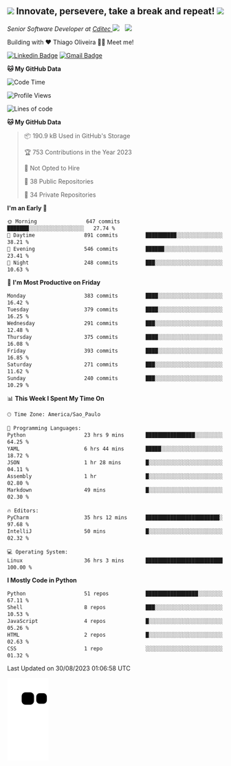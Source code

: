 <h2><img src="https://emojis.slackmojis.com/emojis/images/1531849430/4246/blob-sunglasses.gif?1531849430" width="30"/> Innovate, persevere, take a break and repeat! <img src="https://media.giphy.com/media/12oufCB0MyZ1Go/giphy.gif" width="50"></h2>
<img align='right' src="https://media.giphy.com/media/M9gbBd9nbDrOTu1Mqx/giphy.gif" width="230">
<p><em>Senior Software Developer at <a href="https://www.cditec.com.br/">Cditec
</a><img src="https://media.giphy.com/media/WUlplcMpOCEmTGBtBW/giphy.gif" width="30"> 
</em></p>



Building with ❤️ Thiago Oliveira 👋🏽 Meet me!

[![Linkedin Badge](https://img.shields.io/badge/-Thiago-blue?style=flat-square&logo=Linkedin&logoColor=white&link=https://www.linkedin.com/in/tgmarinho/)](https://www.linkedin.com/in/thiagoceconelo/) 
[![Gmail Badge](https://img.shields.io/badge/-thiceconelo@gmail.com-c14438?style=flat-square&logo=Gmail&logoColor=white&link=mailto:thiceconelo@gmail.com)](mailto:thiceconelo@gmail.com)

</em></p>

<!-- <span style="height ">
![Anurag's GitHub stats](https://github-readme-stats.vercel.app/api?username=arthurspk&show_icons=true&theme=tokyonight)
</span> -->

**🐱 My GitHub Data** 
<!--START_SECTION:waka-->
![Code Time](http://img.shields.io/badge/Code%20Time-538%20hrs%2011%20mins-blue)

![Profile Views](http://img.shields.io/badge/Profile%20Views-0-blue)

![Lines of code](https://img.shields.io/badge/From%20Hello%20World%20I%27ve%20Written-3.7%20million%20lines%20of%20code-blue)

**🐱 My GitHub Data** 

> 📦 190.9 kB Used in GitHub's Storage 
 > 
> 🏆 753 Contributions in the Year 2023
 > 
> 🚫 Not Opted to Hire
 > 
> 📜 38 Public Repositories 
 > 
> 🔑 34 Private Repositories 
 > 
**I'm an Early 🐤** 

```text
🌞 Morning                647 commits         ███████░░░░░░░░░░░░░░░░░░   27.74 % 
🌆 Daytime                891 commits         ██████████░░░░░░░░░░░░░░░   38.21 % 
🌃 Evening                546 commits         ██████░░░░░░░░░░░░░░░░░░░   23.41 % 
🌙 Night                  248 commits         ███░░░░░░░░░░░░░░░░░░░░░░   10.63 % 
```
📅 **I'm Most Productive on Friday** 

```text
Monday                   383 commits         ████░░░░░░░░░░░░░░░░░░░░░   16.42 % 
Tuesday                  379 commits         ████░░░░░░░░░░░░░░░░░░░░░   16.25 % 
Wednesday                291 commits         ███░░░░░░░░░░░░░░░░░░░░░░   12.48 % 
Thursday                 375 commits         ████░░░░░░░░░░░░░░░░░░░░░   16.08 % 
Friday                   393 commits         ████░░░░░░░░░░░░░░░░░░░░░   16.85 % 
Saturday                 271 commits         ███░░░░░░░░░░░░░░░░░░░░░░   11.62 % 
Sunday                   240 commits         ███░░░░░░░░░░░░░░░░░░░░░░   10.29 % 
```


📊 **This Week I Spent My Time On** 

```text
🕑︎ Time Zone: America/Sao_Paulo

💬 Programming Languages: 
Python                   23 hrs 9 mins       ████████████████░░░░░░░░░   64.25 % 
YAML                     6 hrs 44 mins       █████░░░░░░░░░░░░░░░░░░░░   18.72 % 
JSON                     1 hr 28 mins        █░░░░░░░░░░░░░░░░░░░░░░░░   04.11 % 
Assembly                 1 hr                █░░░░░░░░░░░░░░░░░░░░░░░░   02.80 % 
Markdown                 49 mins             █░░░░░░░░░░░░░░░░░░░░░░░░   02.30 % 

🔥 Editors: 
PyCharm                  35 hrs 12 mins      ████████████████████████░   97.68 % 
IntelliJ                 50 mins             █░░░░░░░░░░░░░░░░░░░░░░░░   02.32 % 

💻 Operating System: 
Linux                    36 hrs 3 mins       █████████████████████████   100.00 % 
```

**I Mostly Code in Python** 

```text
Python                   51 repos            █████████████████░░░░░░░░   67.11 % 
Shell                    8 repos             ███░░░░░░░░░░░░░░░░░░░░░░   10.53 % 
JavaScript               4 repos             █░░░░░░░░░░░░░░░░░░░░░░░░   05.26 % 
HTML                     2 repos             █░░░░░░░░░░░░░░░░░░░░░░░░   02.63 % 
CSS                      1 repo              ░░░░░░░░░░░░░░░░░░░░░░░░░   01.32 % 
```




 Last Updated on 30/08/2023 01:06:58 UTC
<!--END_SECTION:waka-->

![Snake animation](https://github.com/rafaballerini/rafaballerini/blob/output/github-contribution-grid-snake.svg)


<!---
ceconelo/ceconelo is a ✨ special ✨ repository because its `README.md` (this file) appears on your GitHub profile.
You can click the Preview link to take a look at your changes.
--->

